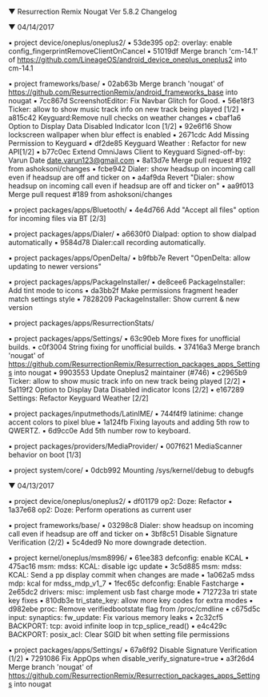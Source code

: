 
 ▼ Resurrection Remix Nougat Ver 5.8.2 Changelog


 ▼ 04/14/2017


 ▪ project device/oneplus/oneplus2/
 ▪ 53de395 op2: overlay: enable config_fingerprintRemoveClientOnCancel
 ▪ 51019df Merge branch 'cm-14.1' of https://github.com/LineageOS/android_device_oneplus_oneplus2 into cm-14.1

 ▪ project frameworks/base/
 ▪ 02ab63b Merge branch 'nougat' of https://github.com/ResurrectionRemix/android_frameworks_base into nougat
 ▪ 7cc867d ScreenshotEditor: Fix Navbar Glitch for Good.
 ▪ 56e18f3 Ticker: allow to show music track info on new track being played [1/2]
 ▪ a815c42 Keyguard:Remove null checks on weather changes
 ▪ cbaf1a6 Option to Display Data Disabled Indicator Icon [1/2]
 ▪ 92e6f16 Show lockscreen wallpaper when blur effect is enabled
 ▪ 2671cdc Add Missing Permission to Keyguard
 ▪ df2de85 Keyguard Weather : Refactor for new API[1/2]
 ▪ b77c0ec Extend OmniJaws Client to Keyguard Signed-off-by: Varun Date <date.varun123@gmail.com>
 ▪ 8a13d7e Merge pull request #192 from ashoksoni/changes
 ▪ fcbe942 Dialer: show headsup on incoming call even if headsup are off and ticker on
 ▪ a4af9da Revert "Dialer: show headsup on incoming call even if headsup are off and ticker on"
 ▪ aa9f013 Merge pull request #189 from ashoksoni/changes

 ▪ project packages/apps/Bluetooth/
 ▪ 4e4d766 Add "Accept all files" option for incoming files via BT [2/3]

 ▪ project packages/apps/Dialer/
 ▪ a6630f0 Dialpad: option to show dialpad automatically
 ▪ 9584d78 Dialer:call recording automatically.

 ▪ project packages/apps/OpenDelta/
 ▪ b9fbb7e Revert "OpenDelta: allow updating to newer versions"

 ▪ project packages/apps/PackageInstaller/
 ▪ de8cee6 PackageInstaller: Add tint mode to icons
 ▪ da3bb2f Make permissions fragment header match settings style
 ▪ 7828209 PackageInstaller: Show current & new version

 ▪ project packages/apps/ResurrectionStats/

 ▪ project packages/apps/Settings/
 ▪ 63c90eb More fixes for unofficial builds.
 ▪ c0f3004 String fixing for unofficial builds.
 ▪ 37416a3 Merge branch 'nougat' of https://github.com/ResurrectionRemix/Resurrection_packages_apps_Settings into nougat
 ▪ 9903553 Update Oneplus2 maintainer (#746)
 ▪ c2965b9 Ticker: allow to show music track info on new track being played [2/2]
 ▪ 5a119f2 Option to Display Data Disabled indicator Icons [2/2]
 ▪ e167289 Settings: Refactor Keyguard Weather [2/2]

 ▪ project packages/inputmethods/LatinIME/
 ▪ 744f4f9 latinime: change accent colors to pixel blue
 ▪ 1a124fb Fixing layouts and adding 5th row to QWERTZ.
 ▪ 6d9cc0e Add 5th number row to keyboard.

 ▪ project packages/providers/MediaProvider/
 ▪ 007f621 MediaScanner behavior on boot [1/3]

 ▪ project system/core/
 ▪ 0dcb992 Mounting /sys/kernel/debug to debugfs

 ▼ 04/13/2017


 ▪ project device/oneplus/oneplus2/
 ▪ df01179 op2: Doze: Refactor
 ▪ 1a37e68 op2: Doze: Perform operations as current user

 ▪ project frameworks/base/
 ▪ 03298c8 Dialer: show headsup on incoming call even if headsup are off and ticker on
 ▪ 3bf8c51 Disable Signature Verification (2/2)
 ▪ 5c4ded9 No more downgrade detection.

 ▪ project kernel/oneplus/msm8996/
 ▪ 61ee383 defconfig: enable KCAL
 ▪ 475ac16 msm: mdss: KCAL: disable igc update
 ▪ 3c5d885 msm: mdss: KCAL: Send a pp display commit when changes are made
 ▪ 1a062a5 mdss mdp: kcal for mdss_mdp_v1_7
 ▪ 1fec65c defconfig: Enable Fastcharge
 ▪ 2e65dc2 drivers: misc: implement usb fast charge mode
 ▪ 712723a tri state key fixes
 ▪ 810db3e tri_state_key: allow more key codes for extra modes
 ▪ d982ebe proc: Remove verifiedbootstate flag from /proc/cmdline
 ▪ c675d5c input: synaptics: fw_update: Fix various memory leaks
 ▪ 2c32cf5 BACKPORT: tcp: avoid infinite loop in tcp_splice_read()
 ▪ e4c429c BACKPORT: posix_acl: Clear SGID bit when setting file permissions

 ▪ project packages/apps/Settings/
 ▪ 67a6f92 Disable Signature Verification (1/2)
 ▪ 7291086 Fix AppOps when disable_verify_signature=true
 ▪ a3f26d4 Merge branch 'nougat' of https://github.com/ResurrectionRemix/Resurrection_packages_apps_Settings into nougat

